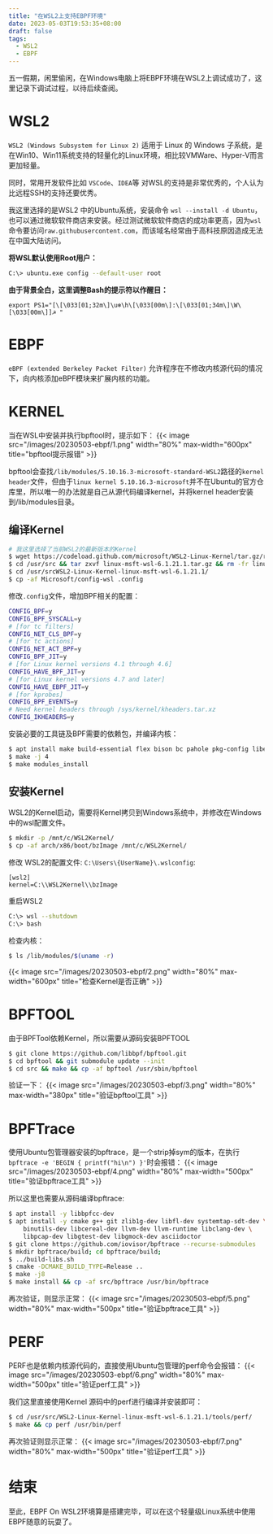```yaml
---
title: "在WSL2上支持EBPF环境"
date: 2023-05-03T19:53:35+08:00
draft: false
tags:
  - WSL2
  - EBPF
---
```


五一假期，闲里偷闲，在Windows电脑上将EBPF环境在WSL2上调试成功了，这里记录下调试过程，以待后续查阅。

<!--more-->

# WSL2

`WSL2 (Windows Subsystem for Linux 2)` 适用于 Linux 的 Windows 子系统，是在Win10、Win11系统支持的轻量化的Linux环境，相比较VMWare、Hyper-V而言更加轻量。

同时，常用开发软件比如 `VSCode`、`IDEA`等 对WSL的支持是非常优秀的，个人认为比远程SSH的支持还要优秀。

我这里选择的是WSL2 中的Ubuntu系统，安装命令 `wsl --install -d Ubuntu`，也可以通过微软软件商店来安装。经过测试微软软件商店的成功率更高，因为`wsl`命令要访问`raw.githubusercontent.com`，而该域名经常由于高科技原因造成无法在中国大陆访问。

**将WSL默认使用Root用户：**
```bash
C:\> ubuntu.exe config --default-user root
```

**由于背景全白，这里调整Bash的提示符以作醒目：**
```
export PS1="[\[\033[01;32m\]\u❄\h\[\033[00m\]:\[\033[01;34m\]\W\[\033[00m\]]☭ "
```
# EBPF

`eBPF (extended Berkeley Packet Filter)` 允许程序在不修改内核源代码的情况下，向内核添加eBPF模块来扩展内核的功能。


# KERNEL

当在WSL中安装并执行bpftool时，提示如下：
{{< image src="/images/20230503-ebpf/1.png" width="80%" max-width="600px" title="bpftool提示报错" >}}

bpftool会查找`/lib/modules/5.10.16.3-microsoft-standard-WSL2`路径的`kernel header`文件，但由于`linux kernel 5.10.16.3-microsoft`并不在Ubuntu的官方仓库里，所以唯一的办法就是自己从源代码编译kernel，并将kernel header安装到/lib/modules目录。

## 编译Kernel
```bash
# 我这里选择了当前WSL2的最新版本的Kernel
$ wget https://codeload.github.com/microsoft/WSL2-Linux-Kernel/tar.gz/refs/tags/linux-msft-wsl-6.1.21.1 -O /usr/src/linux-msft-wsl-6.1.21.1.tar.gz
$ cd /usr/src && tar zxvf linux-msft-wsl-6.1.21.1.tar.gz && rm -fr linux-msft-wsl-6.1.21.1.tar.gz
$ cd /usr/srcWSL2-Linux-Kernel-linux-msft-wsl-6.1.21.1/
$ cp -af Microsoft/config-wsl .config
```

修改`.config`文件，增加BPF相关的配置：
```bash
CONFIG_BPF=y
CONFIG_BPF_SYSCALL=y
# [for tc filters]
CONFIG_NET_CLS_BPF=y
# [for tc actions]
CONFIG_NET_ACT_BPF=y
CONFIG_BPF_JIT=y
# [for Linux kernel versions 4.1 through 4.6]
CONFIG_HAVE_BPF_JIT=y
# [for Linux kernel versions 4.7 and later]
CONFIG_HAVE_EBPF_JIT=y
# [for kprobes]
CONFIG_BPF_EVENTS=y
# Need kernel headers through /sys/kernel/kheaders.tar.xz
CONFIG_IKHEADERS=y
```

安装必要的工具链及BPF需要的依赖包，并编译内核：
```bash
$ apt install make build-essential flex bison bc pahole pkg-config libelf-dev libssl-dev clang llvm
$ make -j 4
$ make modules_install
```

## 安装Kernel

WSL2的Kernel启动，需要将Kernel拷贝到Windows系统中，并修改在Windows中的wsl配置文件。
```bash
$ mkdir -p /mnt/c/WSL2Kernel/
$ cp -af arch/x86/boot/bzImage /mnt/c/WSL2Kernel/
```

修改 WSL2的配置文件: `C:\Users\{UserName}\.wslconfig`:
```
[wsl2]
kernel=C:\\WSL2Kernel\\bzImage
```

重启WSL2
```bash
C:\> wsl --shutdown
C:\> bash
```

检查内核：
```bash
$ ls /lib/modules/$(uname -r)
```
{{< image src="/images/20230503-ebpf/2.png" width="80%" max-width="600px" title="检查Kernel是否正确" >}}

# BPFTOOL

由于BPFTool依赖Kernel，所以需要从源码安装BPFTOOL

```bash
$ git clone https://github.com/libbpf/bpftool.git
$ cd bpftool && git submodule update --init
$ cd src && make && cp -af bpftool /usr/sbin/bpftool
```

验证一下：
{{< image src="/images/20230503-ebpf/3.png" width="80%" max-width="380px" title="验证bpftool工具" >}}


# BPFTrace

使用Ubuntu包管理器安装的bpftrace，是一个strip掉sym的版本，在执行`bpftrace -e 'BEGIN { printf("hi\n") }'`时会报错：
{{< image src="/images/20230503-ebpf/4.png" width="80%" max-width="500px" title="验证bpftrace工具" >}}

所以这里也需要从源码编译bpftrace:
```bash
$ apt install -y libbpfcc-dev
$ apt install -y cmake g++ git zlib1g-dev libfl-dev systemtap-sdt-dev \
    binutils-dev libcereal-dev llvm-dev llvm-runtime libclang-dev \
    libpcap-dev libgtest-dev libgmock-dev asciidoctor
$ git clone https://github.com/iovisor/bpftrace --recurse-submodules
$ mkdir bpftrace/build; cd bpftrace/build;
$ ../build-libs.sh
$ cmake -DCMAKE_BUILD_TYPE=Release ..
$ make -j8
$ make install && cp -af src/bpftrace /usr/bin/bpftrace
```

再次验证，则显示正常：
{{< image src="/images/20230503-ebpf/5.png" width="80%" max-width="500px" title="验证bpftrace工具" >}}


# PERF

PERF也是依赖内核源代码的，直接使用Ubuntu包管理的perf命令会报错：
{{< image src="/images/20230503-ebpf/6.png" width="80%" max-width="500px" title="验证perf工具" >}}

我们这里直接使用Kernel 源码中的perf进行编译并安装即可：
```bash
$ cd /usr/src/WSL2-Linux-Kernel-linux-msft-wsl-6.1.21.1/tools/perf/
$ make && cp perf /usr/bin/perf
```

再次验证则显示正常：
{{< image src="/images/20230503-ebpf/7.png" width="80%" max-width="500px" title="验证perf工具" >}}

# 结束

至此，EBPF On WSL2环境算是搭建完毕，可以在这个轻量级Linux系统中使用EBPF随意的玩耍了。
